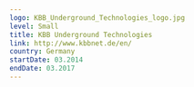 ```yaml
---
logo: KBB_Underground_Technologies_logo.jpg
level: Small
title: KBB Underground Technologies
link: http://www.kbbnet.de/en/
country: Germany
startDate: 03.2014
endDate: 03.2017
---
```

